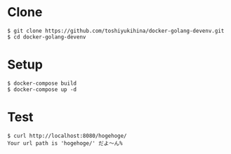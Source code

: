 # Clone

```
$ git clone https://github.com/toshiyukihina/docker-golang-devenv.git
$ cd docker-golang-devenv
```

# Setup

```
$ docker-compose build
$ docker-compose up -d
```

# Test

```
$ curl http://localhost:8080/hogehoge/
Your url path is 'hogehoge/' だよ〜ん%
```
